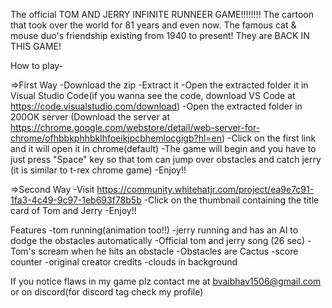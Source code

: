 The official TOM AND JERRY INFINITE RUNNEER GAME!!!!!!!!
The cartoon that took over the world for 81 years and even now.
The famous cat & mouse duo's friendship existing from 1940 to present!
They are BACK IN THIS GAME!

How to play-

=>First Way
-Download the zip
-Extract it
-Open the extracted folder it in Visual Studio Code(if you wanna see the code, download VS Code at https://code.visualstudio.com/download)
-Open the extracted folder in 200OK server (Download the server at https://chrome.google.com/webstore/detail/web-server-for-chrome/ofhbbkphhbklhfoeikjpcbhemlocgigb?hl=en)
-Click on the first link and it will open it in chrome(default)
-The game will begin and you have to just press "Space" key so that tom can jump over obstacles and catch jerry (it is similar to t-rex chrome game)
-Enjoy!!

=>Second Way
-Visit https://community.whitehatjr.com/project/ea9e7c91-1fa3-4c49-9c97-1eb693f78b5b
-Click on the thumbnail containing the title card of Tom and Jerry
-Enjoy!!

Features
-tom running(animation too!!)
-jerry running and has an AI to dodge the obstacles automatically
-Official tom and jerry song (26 sec)
-Tom's scream when he hits an obstacle
-Obstacles are Cactus
-score counter
-original creator credits
-clouds in background

If you notice flaws in my game plz contact me at bvaibhav1506@gmail.com or on discord(for discord tag check my profile)
